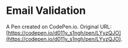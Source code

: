 # Email Validation

A Pen created on CodePen.io. Original URL: [https://codepen.io/d011y_s1ngh/pen/LYyzQJO](https://codepen.io/d011y_s1ngh/pen/LYyzQJO).

